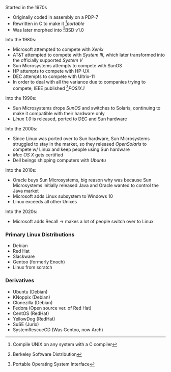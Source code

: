 Started in the 1970s
- Originally coded in assembly on a PDP-7
- Rewritten in C to make it *[^1]portable*
- Was later morphed into [^2]BSD v1.0

Into the 1980s:
- Microsoft attempted to compete with *Xenix*
- AT&T attempted to compete with *System III*, which later transformed into the officially supported *System V*
- Sun Microsystems attempts to compete with SunOS
- HP attempts to compete with HP-UX
- DEC attempts to compete with Ultrix-11
- In order to deal with all the variance due to companies trying to compete, IEEE published [^3]*POSIX.1*

Into the 1990s:
- Sun Microsystems drops *SunOS* and switches to Solaris, continuing to make it compatible with their hardware only
- *Linux 1.0* is released, ported to DEC and Sun hardware

Into the 2000s:
- Since Linux was ported over to Sun hardware, Sun Microsystems struggled to stay in the market, so they released *OpenSolaris* to compete w/ Linux and keep people using Sun hardware
- *Mac OS X* gets certified
- Dell beings shipping computers with *Ubuntu*

Into the 2010s:
- Oracle buys Sun Microsystems, big reason why was because Sun Microsystems initially released Java and Oracle wanted to control the Java market
- Microsoft adds Linux subsystem to Windows 10
- Linux exceeds all other Unixes

Into the 2020s:
- Microsoft adds Recall -> makes a lot of people switch over to Linux

### Primary Linux Distributions
- Debian
- Red Hat
- Slackware
- Gentoo (formerly Enoch)
- Linux from scratch

### Derivatives
- Ubuntu (Debian)
- KNoppix (Debian)
- Clonezilla (Debian)
- Fedora (Open source ver. of Red Hat)
- CentOS (RedHat)
- YellowDog (RedHat)
- SuSE (Jurix)
- SystemRescueCD (Was Gentoo, now Arch)

[^1]: Compile UNIX on any system with a C compiler

[^2]: Berkeley Software Distribution

[^3]: Portable Operating System Interface


